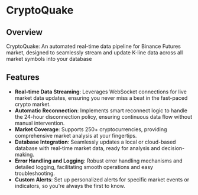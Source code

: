 # CryptoQuake

## Overview
CryptoQuake: An automated real-time data pipeline for Binance Futures market, designed to seamlessly stream and update K-line data across all market symbols into your database

## Features
- **Real-time Data Streaming**: Leverages WebSocket connections for live market data updates, ensuring you never miss a beat in the fast-paced crypto market.
- **Automatic Reconnection**: Implements smart reconnect logic to handle the 24-hour disconnection policy, ensuring continuous data flow without manual intervention.
- **Market Coverage**: Supports 250+ cryptocurrencies, providing comprehensive market analysis at your fingertips.
- **Database Integration**: Seamlessly updates a local or cloud-based database with real-time market data, ready for analysis and decision-making.
- **Error Handling and Logging**: Robust error handling mechanisms and detailed logging, facilitating smooth operations and easy troubleshooting.
- **Custom Alerts**: Set up personalized alerts for specific market events or indicators, so you're always the first to know.
